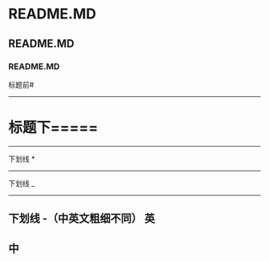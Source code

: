 # README.MD
## README.MD
### README.MD
标题前#
____________
标题下=====
=====
____________
下划线 *
***********
下划线 _
____________
下划线 -（中英文粗细不同）
英
------------
中
-----------
